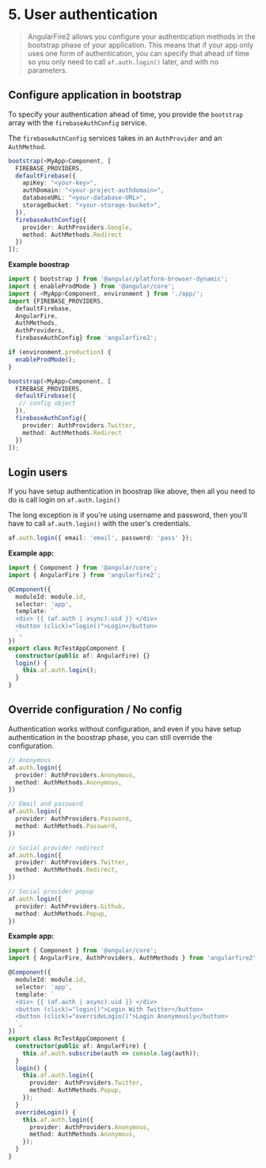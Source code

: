 # 5. User authentication

> AngularFire2 allows you configure your authentication methods in the bootstrap
phase of your application. This means that if your app only uses one form
of authentication, you can specify that ahead of time so you only need to call
`af.auth.login()` later, and with no parameters.

## Configure application in bootstrap

To specify your authentication ahead of time, you provide the `bootstrap` array 
with the `firebaseAuthConfig` service. 

The `firebaseAuthConfig` services takes in an `AuthProvider` and an `AuthMethod`.

```ts
bootstrap(<MyApp>Component, [
  FIREBASE_PROVIDERS,
  defaultFirebase({
    apiKey: "<your-key>",
    authDomain: "<your-project-authdomain>",
    databaseURL: "<your-database-URL>",
    storageBucket: "<your-storage-bucket>",
  }),
  firebaseAuthConfig({
    provider: AuthProviders.Google,
    method: AuthMethods.Redirect
  })
]);
```

**Example boostrap**
```ts
import { bootstrap } from '@angular/platform-browser-dynamic';
import { enableProdMode } from '@angular/core';
import { <MyApp>Component, environment } from './app/';
import {FIREBASE_PROVIDERS, 
  defaultFirebase, 
  AngularFire, 
  AuthMethods, 
  AuthProviders, 
  firebaseAuthConfig} from 'angularfire2';

if (environment.production) {
  enableProdMode();
}

bootstrap(<MyApp>Component, [
  FIREBASE_PROVIDERS,
  defaultFirebase({
   // config object 
  }),
  firebaseAuthConfig({
    provider: AuthProviders.Twitter,
    method: AuthMethods.Redirect
  })
]);
```

## Login users

If you have setup authentication in boostrap like above, then all you need to do
is call login on `af.auth.login()`

The long exception is if you're using username and password, then you'll have
to call `af.auth.login()` with the user's credentials.

```ts
af.auth.login({ email: 'email', password: 'pass' });
```

**Example app:**

```ts
import { Component } from '@angular/core';
import { AngularFire } from 'angularfire2';

@Component({
  moduleId: module.id,
  selector: 'app',
  template: `
  <div> {{ (af.auth | async).uid }} </div>
  <button (click)="login()">Login</button>
  `,
})
export class RcTestAppComponent {
  constructor(public af: AngularFire) {}
  login() {
    this.af.auth.login();
  }
}
```

## Override configuration / No config

Authentication works without configuration, and even if you have setup 
authentication in the boostrap phase, you can still override the configuration.

```ts
// Anonymous
af.auth.login({
  provider: AuthProviders.Anonymous,
  method: AuthMethods.Anonymous,
})

// Email and password
af.auth.login({
  provider: AuthProviders.Password,
  method: AuthMethods.Password,
})

// Social provider redirect
af.auth.login({
  provider: AuthProviders.Twitter,
  method: AuthMethods.Redirect,
})

// Social provider popup
af.auth.login({
  provider: AuthProviders.Github,
  method: AuthMethods.Popup,
})
```

**Example app:**

```ts
import { Component } from '@angular/core';
import { AngularFire, AuthProviders, AuthMethods } from 'angularfire2';

@Component({
  moduleId: module.id,
  selector: 'app',
  template: `
  <div> {{ (af.auth | async).uid }} </div>
  <button (click)="login()">Login With Twitter</button>
  <button (click)="overrideLogin()">Login Anonymously</button>
  `,
})
export class RcTestAppComponent {
  constructor(public af: AngularFire) {
    this.af.auth.subscribe(auth => console.log(auth));
  }
  login() {
    this.af.auth.login({
      provider: AuthProviders.Twitter,
      method: AuthMethods.Popup,
    });
  }
  overrideLogin() {
    this.af.auth.login({
      provider: AuthProviders.Anonymous,
      method: AuthMethods.Anonymous,
    });    
  }
}
```